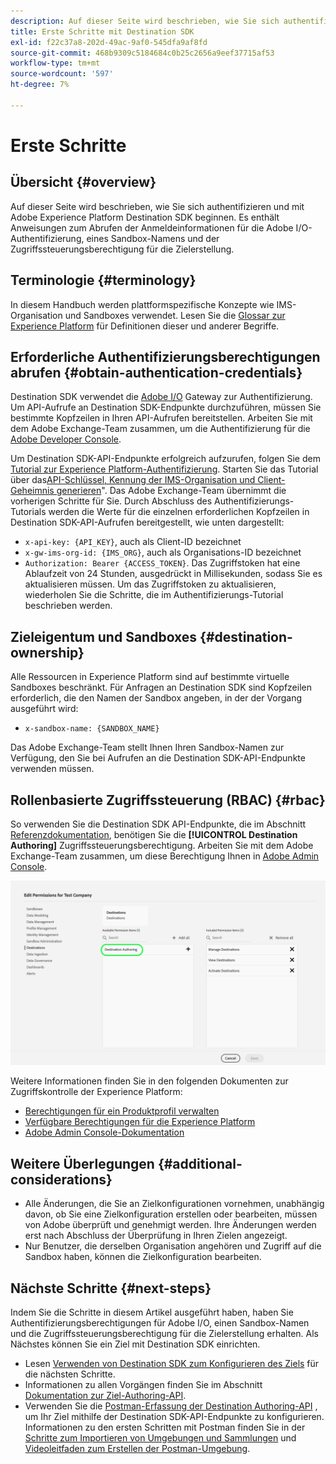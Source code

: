 ```yaml
---
description: Auf dieser Seite wird beschrieben, wie Sie sich authentifizieren und mit Adobe Experience Platform Destination SDK beginnen. Es enthält Anweisungen zum Abrufen der Anmeldeinformationen für die Adobe I/O-Authentifizierung, eines Sandbox-Namens und der Zugriffssteuerungsberechtigung für die Zielerstellung.
title: Erste Schritte mit Destination SDK
exl-id: f22c37a8-202d-49ac-9af0-545dfa9af8fd
source-git-commit: 468b9309c5184684c0b25c2656a9eef37715af53
workflow-type: tm+mt
source-wordcount: '597'
ht-degree: 7%

---
```


# Erste Schritte

## Übersicht {#overview}

Auf dieser Seite wird beschrieben, wie Sie sich authentifizieren und mit Adobe Experience Platform Destination SDK beginnen. Es enthält Anweisungen zum Abrufen der Anmeldeinformationen für die Adobe I/O-Authentifizierung, eines Sandbox-Namens und der Zugriffssteuerungsberechtigung für die Zielerstellung.

## Terminologie {#terminology}

In diesem Handbuch werden plattformspezifische Konzepte wie IMS-Organisation und Sandboxes verwendet. Lesen Sie die [Glossar zur Experience Platform](https://experienceleague.adobe.com/docs/experience-platform/landing/glossary.html) für Definitionen dieser und anderer Begriffe.

## Erforderliche Authentifizierungsberechtigungen abrufen {#obtain-authentication-credentials}

Destination SDK verwendet die [Adobe I/O](https://www.adobe.io/) Gateway zur Authentifizierung. Um API-Aufrufe an Destination SDK-Endpunkte durchzuführen, müssen Sie bestimmte Kopfzeilen in Ihren API-Aufrufen bereitstellen. Arbeiten Sie mit dem Adobe Exchange-Team zusammen, um die Authentifizierung für die [Adobe Developer Console](https://developer.adobe.com/console).

Um Destination SDK-API-Endpunkte erfolgreich aufzurufen, folgen Sie dem [Tutorial zur Experience Platform-Authentifizierung](https://experienceleague.adobe.com/docs/experience-platform/landing/platform-apis/api-authentication.html?lang=de). Starten Sie das Tutorial über das[API-Schlüssel, Kennung der IMS-Organisation und Client-Geheimnis generieren](https://experienceleague.adobe.com/docs/experience-platform/landing/platform-apis/api-authentication.html#api-ims-secret)&quot;. Das Adobe Exchange-Team übernimmt die vorherigen Schritte für Sie. Durch Abschluss des Authentifizierungs-Tutorials werden die Werte für die einzelnen erforderlichen Kopfzeilen in Destination SDK-API-Aufrufen bereitgestellt, wie unten dargestellt:

* `x-api-key: {API_KEY}`, auch als Client-ID bezeichnet
* `x-gw-ims-org-id: {IMS_ORG}`, auch als Organisations-ID bezeichnet
* `Authorization: Bearer {ACCESS_TOKEN}`. Das Zugriffstoken hat eine Ablaufzeit von 24 Stunden, ausgedrückt in Millisekunden, sodass Sie es aktualisieren müssen. Um das Zugriffstoken zu aktualisieren, wiederholen Sie die Schritte, die im Authentifizierungs-Tutorial beschrieben werden.

<!--

### Obtain `Authorization: Bearer {ACCESS_TOKEN}`

To obtain the `{ACCESS_TOKEN}`, you must generate a JWT token and exchange it for the access token. Follow the steps below:

1. Follow the instructions in the [Generate JWT section](https://www.adobe.io/apis/experienceplatform/console/docs.html#!AdobeDocs/adobeio-console/master/credentials.md) in the credentials guide.
2. Follow the instructions in [Step 3: try it](https://www.adobe.io/authentication/auth-methods.html#!AdobeDocs/adobeio-auth/master/AuthenticationOverview/ServiceAccountIntegration.md) in the Service account connection guide.

You now have the required authentication headers `x-api-key: {API_KEY}`, `x-gw-ims-org-id: {IMS_ORG}`, and `Authorization: Bearer {ACCESS_TOKEN}`.

>[!NOTE]
>
>The access token has an expiration time of 24 hours, expressed in milliseconds, so you will have to refresh it. To refresh the access token, repeat the steps outlined in this section.

-->

## Zieleigentum und Sandboxes {#destination-ownership}

Alle Ressourcen in Experience Platform sind auf bestimmte virtuelle Sandboxes beschränkt. Für Anfragen an Destination SDK sind Kopfzeilen erforderlich, die den Namen der Sandbox angeben, in der der Vorgang ausgeführt wird:

* `x-sandbox-name: {SANDBOX_NAME}`

Das Adobe Exchange-Team stellt Ihnen Ihren Sandbox-Namen zur Verfügung, den Sie bei Aufrufen an die Destination SDK-API-Endpunkte verwenden müssen.

## Rollenbasierte Zugriffssteuerung (RBAC) {#rbac}

So verwenden Sie die Destination SDK API-Endpunkte, die im Abschnitt [Referenzdokumentation](./configuration-options.md), benötigen Sie die **[!UICONTROL Destination Authoring]** Zugriffssteuerungsberechtigung. Arbeiten Sie mit dem Adobe Exchange-Team zusammen, um diese Berechtigung Ihnen in [Adobe Admin Console](https://adminconsole.adobe.com/).

![Berechtigung zur Zielbearbeitung](./assets/destination-authoring-permission.png)

Weitere Informationen finden Sie in den folgenden Dokumenten zur Zugriffskontrolle der Experience Platform:

* [Berechtigungen für ein Produktprofil verwalten](/help/access-control/ui/permissions.md)
* [Verfügbare Berechtigungen für die Experience Platform](/help/access-control/home.md#permissions)
* [Adobe Admin Console-Dokumentation](https://helpx.adobe.com/de/enterprise/using/admin-console.html)

## Weitere Überlegungen {#additional-considerations}

* Alle Änderungen, die Sie an Zielkonfigurationen vornehmen, unabhängig davon, ob Sie eine Zielkonfiguration erstellen oder bearbeiten, müssen von Adobe überprüft und genehmigt werden. Ihre Änderungen werden erst nach Abschluss der Überprüfung in Ihren Zielen angezeigt.
* Nur Benutzer, die derselben Organisation angehören und Zugriff auf die Sandbox haben, können die Zielkonfiguration bearbeiten.

## Nächste Schritte {#next-steps}

Indem Sie die Schritte in diesem Artikel ausgeführt haben, haben Sie Authentifizierungsberechtigungen für Adobe I/O, einen Sandbox-Namen und die Zugriffssteuerungsberechtigung für die Zielerstellung erhalten. Als Nächstes können Sie ein Ziel mit Destination SDK einrichten.
* Lesen [Verwenden von Destination SDK zum Konfigurieren des Ziels](./configure-destination-instructions.md) für die nächsten Schritte.
* Informationen zu allen Vorgängen finden Sie im Abschnitt [Dokumentation zur Ziel-Authoring-API](https://www.adobe.io/experience-platform-apis/references/destination-authoring/).
* Verwenden Sie die [Postman-Erfassung der Destination Authoring-API](https://github.com/adobe/experience-platform-postman-samples/blob/master/apis/experience-platform/Destination%20Authoring%20API.postman_collection.json) , um Ihr Ziel mithilfe der Destination SDK-API-Endpunkte zu konfigurieren. Informationen zu den ersten Schritten mit Postman finden Sie in der [Schritte zum Importieren von Umgebungen und Sammlungen](https://learning.postman.com/docs/getting-started/importing-and-exporting-data/) und [Videoleitfaden zum Erstellen der Postman-Umgebung](https://video.tv.adobe.com/v/28832).
